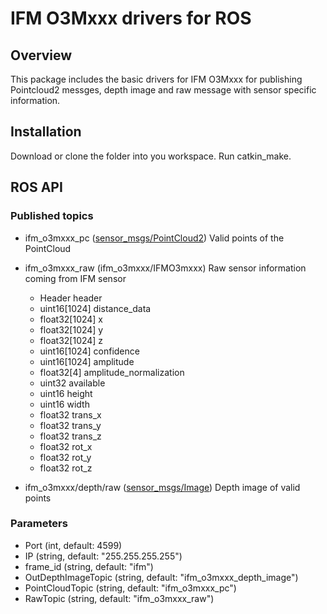 # IFM O3Mxxx drivers for ROS

## Overview
This package includes the basic drivers for IFM O3Mxxx for publishing Pointcloud2 messges, depth image and raw message with sensor specific information.

## Installation
Download or clone the folder into you workspace. Run catkin_make.

## ROS API
### Published topics
* ifm_o3mxxx_pc ([sensor_msgs/PointCloud2](http://docs.ros.org/api/sensor_msgs/html/msg/PointCloud2.html))
  Valid points of the PointCloud
  
* ifm_o3mxxx_raw (ifm_o3mxxx/IFMO3mxxx)
  Raw sensor information coming from IFM sensor
  
  * Header header
  * uint16[1024] distance_data
  * float32[1024] x
  * float32[1024] y
  * float32[1024] z
  * uint16[1024] confidence 
  * uint16[1024] amplitude
  * float32[4] amplitude_normalization
  * uint32 available
  * uint16 height
  * uint16 width
  * float32 trans_x
  * float32 trans_y
  * float32 trans_z
  * float32 rot_x
  * float32 rot_y
  * float32 rot_z

* ifm_o3mxxx/depth/raw ([sensor_msgs/Image](http://docs.ros.org/api/sensor_msgs/html/msg/Image.html))
  Depth image of valid points

### Parameters
* Port (int, default: 4599)
* IP (string, default: "255.255.255.255")
* frame_id (string, default: "ifm")
* OutDepthImageTopic (string, default: "ifm_o3mxxx_depth_image")
* PointCloudTopic (string, default: "ifm_o3mxxx_pc")
* RawTopic (string, default: "ifm_o3mxxx_raw")
  

